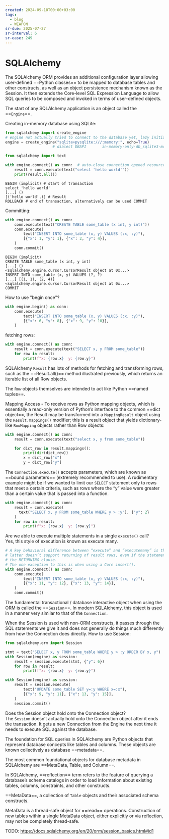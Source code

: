 ```yaml
---
created: 2024-09-18T00:00+03:00
tags:
  - blog
  - WEAPON
sr-due: 2025-07-27
sr-interval: 6
sr-ease: 249
---
```


# SQLAlchemy

The SQLAlchemy ORM provides an additional configuration layer allowing user-defined ==Python classes== to be mapped to database tables and other constructs, as well as an object persistence mechanism known as the Session. It then extends the Core-level SQL Expression Language to allow SQL queries to be composed and invoked in terms of user-defined objects. <!--SR:!2025-08-03,2,230-->

The start of any SQLAlchemy application is an object called the ==`Engine`==.

Creating in-memory database using SQLite:

```python
from sqlalchemy import create_engine
# engine not actually tried to connect to the database yet, lazy initialization
engine = create_engine("sqlite+pysqlite:///:memory:", echo=True)
                     # dialect DBAPI       in-memory-only-db_sqlite3-module
```

```python
from sqlalchemy import text

with engine.connect() as conn:  # auto-close connection opened resource
    result = conn.execute(text("select 'hello world'"))
    print(result.all())
```

```
BEGIN (implicit) # start of transaction
select 'hello world'
[...] ()
[('hello world',)] # Result
ROLLBACK # end of transaction, alternatively can be used COMMIT
```

Committing:

```python
with engine.connect() as conn:
    conn.execute(text("CREATE TABLE some_table (x int, y int)"))
    conn.execute(
        text("INSERT INTO some_table (x, y) VALUES (:x, :y)"),
        [{"x": 1, "y": 1}, {"x": 2, "y": 4}],
    )
    conn.commit()
```

```
BEGIN (implicit)
CREATE TABLE some_table (x int, y int)
[...] ()
<sqlalchemy.engine.cursor.CursorResult object at 0x...>
INSERT INTO some_table (x, y) VALUES (?, ?)
[...] [(1, 1), (2, 4)]
<sqlalchemy.engine.cursor.CursorResult object at 0x...>
COMMIT
```

How to use "begin once"?
<br class="f">
```python
with engine.begin() as conn:
    conn.execute(
        text("INSERT INTO some_table (x, y) VALUES (:x, :y)"),
        [{"x": 6, "y": 8}, {"x": 9, "y": 10}],
    )
```

fetching rows:

```python
with engine.connect() as conn:
    result = conn.execute(text("SELECT x, y FROM some_table"))
    for row in result:
        print(f"x: {row.x}  y: {row.y}")
```

SQLAlchemy `Result` has lots of methods for fetching and transforming rows, such as the ==Result.all()== method illustrated previously, which returns an iterable list of all Row objects.

The `Row` objects themselves are intended to act like Python ==named tuples==.

Mapping Access - To receive rows as Python mapping objects, which is essentially a read-only version of Python’s interface to the common ==dict object==, the Result may be transformed into a `MappingResult` object using the `Result.mappings()` modifier; this is a result object that yields dictionary-like `RowMapping` objects rather than Row objects:
```python
with engine.connect() as conn:
    result = conn.execute(text("select x, y from some_table"))

    for dict_row in result.mappings():
        print(dir(dict_row))
        x = dict_row["x"]
        y = dict_row["y"]
```

The `Connection.execute()` accepts parameters, which are known as ==bound parameters== (extremely recommended to use). A rudimentary example might be if we wanted to limit our `SELECT` statement only to rows that meet a certain criteria, such as rows where the “y” value were greater than a certain value that is passed into a function.
```python
with engine.connect() as conn:
    result = conn.execute(
      text("SELECT x, y FROM some_table WHERE y > :y"), {"y": 2}
    )
    for row in result:
        print(f"x: {row.x}  y: {row.y}")
```

Are we able to execute multiple statements in a single `execute()` call?
<br class="f">
Yes, this style of execution is known as execute many.
```python
# A key behavioral difference between “execute” and “executemany” is that the
# latter doesn’t support returning of result rows, even if the statement includes
# the RETURNING clause.
# The one exception to this is when using a Core insert().
with engine.connect() as conn:
    conn.execute(
        text("INSERT INTO some_table (x, y) VALUES (:x, :y)"),
        [{"x": 11, "y": 12}, {"x": 13, "y": 14}],
    )
    conn.commit()
```

The fundamental transactional / database interactive object when using the ORM is called the ==`Session`==. In modern SQLAlchemy, this object is used in a manner very similar to that of the `Connection`.

When the Session is used with non-ORM constructs, it passes through the SQL statements we give it and does not generally do things much differently from how the Connection does directly.
How to use Session:
<br class="f">
```python
from sqlalchemy.orm import Session

stmt = text("SELECT x, y FROM some_table WHERE y > :y ORDER BY x, y")
with Session(engine) as session:
    result = session.execute(stmt, {"y": 6})
    for row in result:
        print(f"x: {row.x}  y: {row.y}")

with Session(engine) as session:
    result = session.execute(
        text("UPDATE some_table SET y=:y WHERE x=:x"),
        [{"x": 9, "y": 11}, {"x": 13, "y": 15}],
    )
    session.commit()
```

Does the Session object hold onto the Connection object?
<br class="f">
The `Session` doesn’t actually hold onto the Connection object after it ends the transaction. It gets a new Connection from the Engine the next time it needs to execute SQL against the database.

The foundation for SQL queries in SQLAlchemy are Python objects that represent database concepts like tables and columns. These objects are known collectively as database ==metadata==.

The most common foundational objects for database metadata in SQLAlchemy are ==MetaData, Table, and Column==.

In SQLAlchemy, ==reflection== term refers to the feature of querying a database’s schema catalogs in order to load information about existing tables, columns, constraints, and other constructs.

==MetaData==, a collection of `Table` objects and their associated schema constructs.

MetaData is a thread-safe object for ==read== operations. Construction of new tables within a single MetaData object, either explicitly or via reflection, may not be completely thread-safe.

TODO: https://docs.sqlalchemy.org/en/20/orm/session_basics.html#id1
